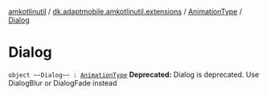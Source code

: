 [amkotlinutil](../../index.md) / [dk.adaptmobile.amkotlinutil.extensions](../index.md) / [AnimationType](index.md) / [Dialog](-dialog.md)

# Dialog

`object ~~Dialog~~ : `[`AnimationType`](index.md)
**Deprecated:** Dialog is deprecated. Use DialogBlur or DialogFade instead


